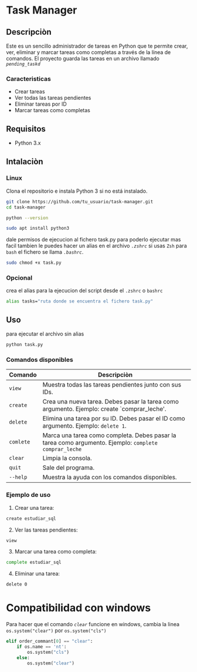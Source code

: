 # Task Manager

## Descripciòn 

Este es un sencillo administrador de tareas en Python que te permite crear, ver, eliminar y marcar tareas como completas a través de la línea de comandos. El proyecto guarda las tareas en un archivo llamado *`pending_taskd`*

### Caracteristicas

- Crear tareas
- Ver todas las tareas pendientes
- Eliminar tareas por ID
- Marcar tareas como completas 


## Requisitos

- Python 3.x

## Intalaciòn

### Linux
Clona el repositorio e instala Python 3 si no está instalado.

```bash 
git clone https://github.com/tu_usuario/task-manager.git
cd task-manager
```

```bash
python --version
```

```bash 
sudo apt install python3
```

dale permisos de ejecucion al fichero task.py para poderlo ejecutar mas facil 
tambien le puedes hacer un alias en el archivo *`.zshrc`* si usas `Zsh` para `bash` el fichero se llama *`.bashrc`*. 

``` bash 
sudo chmod +x task.py
```

### Opcional 

crea el alias para la ejecucion del script desde el `.zshrc` o `bashrc`

``` bash
alias tasks="ruta donde se encuentra el fichero task.py" 
```

## Uso

para ejecutar el archivo sin alias 

```bash 
python task.py
```

### Comandos disponibles 

| Comando    | Descripciòn |
|------------|------------|
| `view`     | Muestra todas las tareas pendientes junto con sus IDs.   |
| `create`   | Crea una nueva tarea. Debes pasar la tarea como argumento. Ejemplo: create `comprar_leche'.  |
| `delete`   | Elimina una tarea por su ID. Debes pasar el ID como argumento. Ejemplo: `delete 1`.|
| `comlete`  | Marca una tarea como completa. Debes pasar la tarea como argumento. Ejemplo: `complete comprar_leche` |
| `clear`    | Limpia la consola.|
| `quit`     | Sale del programa. |
| `--help`   | Muestra la ayuda con los comandos disponibles.|

### Ejemplo de uso

1. Crear una tarea:

``` bash
create estudiar_sql 
```

2. Ver las tareas pendientes:

```bash
view
```

3. Marcar una tarea como completa:

```bash 
complete estudiar_sql
```

4. Eliminar una tarea: 

```bash
delete 0
```

# Compatibilidad con windows 

Para hacer que el comando *`clear`* funcione en windows, cambia la linea  `os.system("clear")` por `os.system("cls")`

``` python
elif order_commant[0] == "clear":
    if os.name == 'nt':
        os.system("cls")
    else:
        os.system("clear")
```

